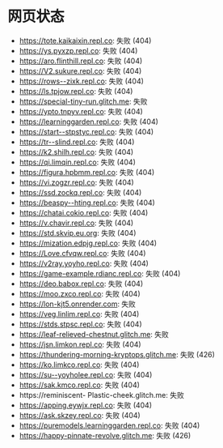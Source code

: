 # 网页状态
- https://tote.kaikaixin.repl.co: 失败 (404)
- https://ys.pyxzp.repl.co: 失败 (404)
- https://aro.flinthill.repl.co: 失败 (404)
- https://V2.sukure.repl.co: 失败 (404)
- https://rows--zixk.repl.co: 失败 (404)
- https://ls.tpjow.repl.co: 失败 (404)
- https://special-tiny-run.glitch.me: 失败
- https://ypto.tnpyv.repl.co: 失败 (404)
- https://learninggarden.repl.co: 失败 (404)
- https://start--stpstyc.repl.co: 失败 (404)
- https://tr--slind.repl.co: 失败 (404)
- https://k2.shilh.repl.co: 失败 (404)
- https://qi.limqin.repl.co: 失败 (404)
- https://figura.hpbmm.repl.co: 失败 (404)
- https://vi.zogzr.repl.co: 失败 (404)
- https://ssd.zockq.repl.co: 失败 (404)
- https://beaspy--hting.repl.co: 失败 (404)
- https://chatai.cokio.repl.co: 失败 (404)
- https://v.chavir.repl.co: 失败 (404)
- https://std.skvip.eu.org: 失败 (404)
- https://mization.edpjg.repl.co: 失败 (404)
- https://Love.cfvqw.repl.co: 失败 (404)
- https://v2ray.yoyho.repl.co: 失败 (404)
- https://game-example.rdianc.repl.co: 失败 (404)
- https://deo.babox.repl.co: 失败 (404)
- https://moo.zxco.repl.co: 失败 (404)
- https://lon-kjt5.onrender.com: 失败
- https://veg.linlim.repl.co: 失败 (404)
- https://stds.stpsc.repl.co: 失败 (404)
- https://leaf-relieved-chestnut.glitch.me: 失败
- https://jsn.limkon.repl.co: 失败 (404)
- https://thundering-morning-kryptops.glitch.me: 失败 (426)
- https://ko.limkco.repl.co: 失败 (404)
- https://su--yoyholee.repl.co: 失败 (404)
- https://sak.kmco.repl.co: 失败 (404)
- https://reminiscent- Plastic-cheek.glitch.me: 失败
- https://apping.eywjx.repl.co: 失败 (404)
- https://ask.skzey.repl.co: 失败 (404)
- https://puremodels.learninggarden.repl.co: 失败 (404)
- https://happy-pinnate-revolve.glitch.me: 失败 (426)
